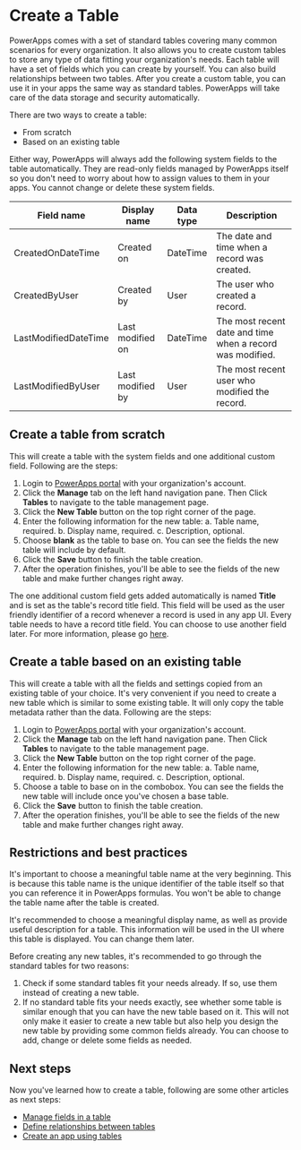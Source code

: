 <properties
	pageTitle="Create a table"
	description="Create a new table from scratch or based on some existing table."
	services="powerapps"
	documentationCenter="na"
	authors="guangyang"
	manager="dwrede"
	editor=""
	tags=""/>

<tags
   ms.service="powerapps"
   ms.devlang="na"
   ms.topic="article"
   ms.tgt_pltfrm="na"
   ms.workload="na"
   ms.date="04/07/2016"
   ms.author="guayan"/>

# Create a Table

PowerApps comes with a set of standard tables covering many common scenarios for every organization. It also allows you to create custom tables to store any type of data fitting your organization's needs. Each table will have a set of fields which you can create by yourself. You can also build relationships between two tables. After you create a custom table, you can use it in your apps the same way as standard tables. PowerApps will take care of the data storage and security automatically.

There are two ways to create a table:

- From scratch
- Based on an existing table

Either way, PowerApps will always add the following system fields to the table automatically. They are read-only fields managed by PowerApps itself so you don't need to worry about how to assign values to them in your apps. You cannot change or delete these system fields.

| Field name | Display name | Data type | Description |
|------------|--------------|-----------|-------------|
| CreatedOnDateTime | Created on | DateTime | The date and time when a record was created. |
| CreatedByUser | Created by | User | The user who created a record. |
| LastModifiedDateTime | Last modified on | DateTime | The most recent date and time when a record was modified. |
| LastModifiedByUser | Last modified by | User | The most recent user who modified the record. |

## Create a table from scratch

This will create a table with the system fields and one additional custom field. Following are the steps:

1. Login to [PowerApps portal]() with your organization's account.
2. Click the **Manage** tab on the left hand navigation pane. Then Click **Tables** to navigate to the table management page.
3. Click the **New Table** button on the top right corner of the page.
4. Enter the following information for the new table:
	a. Table name, required.
	b. Display name, required.
    c. Description, optional.
5. Choose **blank** as the table to base on. You can see the fields the new table will include by default.
6. Click the **Save** button to finish the table creation.
7. After the operation finishes, you'll be able to see the fields of the new table and make further changes right away.

The one additional custom field gets added automatically is named **Title** and is set as the table's record title field. This field will be used as the user friendly identifier of a record whenever a record is used in any app UI. Every table needs to have a record title field. You can choose to use another field later. For more information, please go [here]().

## Create a table based on an existing table

This will create a table with all the fields and settings copied from an existing table of your choice. It's very convenient if you need to create a new table which is similar to some existing table. It will only copy the table metadata rather than the data. Following are the steps:

1. Login to [PowerApps portal]() with your organization's account.
2. Click the **Manage** tab on the left hand navigation pane. Then Click **Tables** to navigate to the table management page.
3. Click the **New Table** button on the top right corner of the page.
4. Enter the following information for the new table:
	a. Table name, required.
	b. Display name, required.
    c. Description, optional.
5. Choose a table to base on in the combobox. You can see the fields the new table will include once you've chosen a base table.
6. Click the **Save** button to finish the table creation.
7. After the operation finishes, you'll be able to see the fields of the new table and make further changes right away.

## Restrictions and best practices

It's important to choose a meaningful table name at the very beginning. This is because this table name is the unique identifier of the table itself so that you can reference it in PowerApps formulas. You won't be able to change the table name after the table is created.

It's recommended to choose a meaningful display name, as well as provide useful description for a table. This information will be used in the UI where this table is displayed. You can change them later.

Before creating any new tables, it's recommended to go through the standard tables for two reasons:

1. Check if some standard tables fit your needs already. If so, use them instead of creating a new table.
2. If no standard table fits your needs exactly, see whether some table is similar enough that you can have the new table based on it. This will not only make it easier to create a new table but also help you design the new table by providing some common fields already. You can choose to add, change or delete some fields as needed.

## Next steps

Now you've learned how to create a table, following are some other articles as next steps:

- [Manage fields in a table]()
- [Define relationships between tables]()
- [Create an app using tables]()